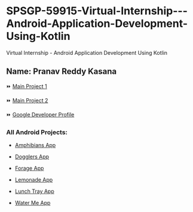 # SPSGP-59915-Virtual-Internship---Android-Application-Development-Using-Kotlin
Virtual Internship - Android Application Development Using Kotlin

## Name: Pranav Reddy Kasana


⏩ [Main Project 1](https://github.com/smartinternz02/SPSGP-59915-Virtual-Internship---Android-Application-Development-Using-Kotlin/tree/main/Nearby-Places-Finder-App)

⏩ [Main Project 2](https://github.com/smartinternz02/SPSGP-59915-Virtual-Internship---Android-Application-Development-Using-Kotlin/tree/main/Grocery-App)

⏩ [Google Developer Profile](https://g.dev/pranavkasana)

### All Android Projects:

* [Amphibians App](https://github.com/smartinternz02/SPSGP-59915-Virtual-Internship---Android-Application-Development-Using-Kotlin/tree/main/Amphibians-App)

* [Dogglers App](https://github.com/smartinternz02/SPSGP-59915-Virtual-Internship---Android-Application-Development-Using-Kotlin/tree/main/Dogglers-App)

* [Forage App](https://github.com/smartinternz02/SPSGP-59915-Virtual-Internship---Android-Application-Development-Using-Kotlin/tree/main/Forage-App)

* [Lemonade App](https://github.com/smartinternz02/SPSGP-59915-Virtual-Internship---Android-Application-Development-Using-Kotlin/tree/main/Lemonade-App)

* [Lunch Tray App](https://github.com/smartinternz02/SPSGP-59915-Virtual-Internship---Android-Application-Development-Using-Kotlin/tree/main/LunchTray-App)

* [Water Me App](https://github.com/smartinternz02/SPSGP-59915-Virtual-Internship---Android-Application-Development-Using-Kotlin/tree/main/WaterMe-App)


